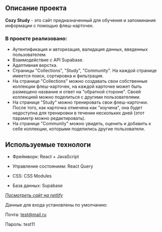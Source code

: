 ## Описание проекта

**Cozy Study** - это сайт предназначенный для обучения и запоминания информации с помощью флеш-карточек.

### В проекте реализовано:

- Аутентификация и авторизация, валидация данных, введенных пользователем.
- Взаимодействие с API Supabase.
- Адаптивная верстка.
- Страницы "Collections", "Study", "Community". На каждой странице имеется поиск, сортировка и фильтрация.
- На странице "Collections" можно создавать свои собственные коллекции флеш-карточек, на каждой карточке может быть размещено название и ответ на "обратной стороне". Своей коллекцией можно поделиться с другими пользователями.
- На странице "Study" можно тренировать свои флеш-карточки. После того, как карточка отмечена как "изучена", она будет недоступна для тренировки в течении нескольких дней (этот параметр можно редактировать).
- На странице "Community" можно увидеть, оценить и добавить к себе коллекции, которыми поделились другие пользователи.

## Используемые технологи

- Фреймворк: React + JavaScript

- Управление состоянием: React Query

- CSS: CSS Modules

- База данных: Supabase

_[Посмотреть сайт на netlify](https://cozy-study.netlify.app/)_

Данные для входа установлены по умолчанию:

Почта: test@mail.ru

Пароль: test11
